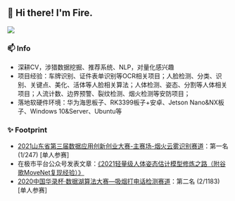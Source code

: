 
## 👋 Hi there! I'm Fire.



[![](https://github-readme-stats.vercel.app/api?username=fire717&show_icons=true&theme=onedark)](https://github.com/anuraghazra/github-readme-stats)

### 📫 Info
* 深耕CV，涉猎数据挖掘、推荐系统、NLP，对量化感兴趣
* 项目经验：车牌识别、证件表单识别等OCR相关项目；人脸检测、分类、识别、关键点、美化、活体等人脸相关算法；人体检测、姿态、分割等人体相关项目；人流计数、边界预警、裂纹检测、烟火检测等安防项目；
* 落地软硬件环境：华为海思板子、RK3399板子+安卓、Jetson Nano&NX板子、Windows 10&Server、Ubuntu等

### ✨ Footprint
* [2021山东省第三届数据应用创新创业大赛-主赛场-烟火云雾识别赛道](https://data.sd.gov.cn/cmpt/cmptDetail.html?id=61)：第一名 (1/247) [单人参赛]
* 在极市平台公众号发表文章：[《2021轻量级人体姿态估计模型修炼之路（附谷歌MoveNet复现经验）》](https://zhuanlan.zhihu.com/p/413313925)
* [2020中国华录杯·数据湖算法大赛—吸烟打电话检测赛道](https://github.com/fire717/hualubei2020-callingsmoking)：第二名 (2/1183) [单人参赛]






<!--
示例
**fire717/fire717** is a ✨ _special_ ✨ repository because its `README.md` (this file) appears on your GitHub profile.


<h3 align="center"> 👋 Hi there! I'm Fire.</h3>

<p align="center">
  <a href="https://fire15.com">Blog</a> •
  <a href="https://www.douban.com/people/fire15/">豆瓣</a>
</p>


Here are some ideas to get you started:

- 🔭 I’m currently working on ...
- 🌱 I’m currently learning ...
- 👯 I’m looking to collaborate on ...
- 🤔 I’m looking for help with ...
- 💬 Ask me about ...
- 📫 How to reach me: ...
- 😄 Pronouns: ...
- ⚡ Fun fact: ...
-->
